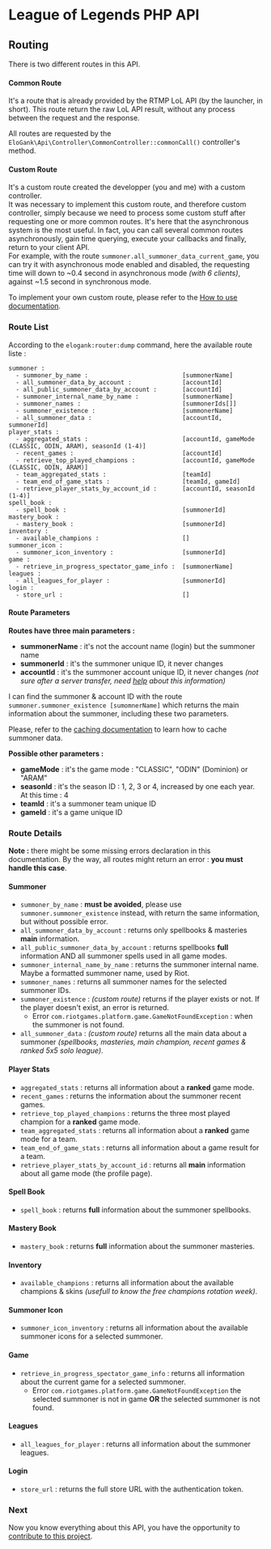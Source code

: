League of Legends PHP API
=========================

## Routing

There is two different routes in this API.

#### Common Route

It's a route that is already provided by the RTMP LoL API (by the launcher, in short).
This route return the raw LoL API result, without any process between the request and the response.

All routes are requested by the `EloGank\Api\Controller\CommonController::commonCall()` controller's method.

#### Custom Route

It's a custom route created the developper (you and me) with a custom controller.  
It was necessary to implement this custom route, and therefore custom controller, simply because we need to process some custom stuff after requesting one or more common routes. It's here that the asynchronous system is the most useful. In fact, you can call several common routes asynchronously, gain time querying, execute your callbacks and finally, return to your client API.  
For example, with the route `summoner.all_summoner_data_current_game`, you can try it with asynchronous mode enabled and disabled, the requesting time will down to ~0.4 second in asynchronous mode *(with 6 clients)*, against ~1.5 second in synchronous mode.

To implement your own custom route, please refer to the [How to use documentation](https://github.com/EloGank/lol-php-api/blob/master/doc/how_to_use.md#implement-your-own-api-route).

### Route List

According to the `elogank:router:dump` command, here the available route liste :

```
summoner :
  - summoner_by_name :                          [summonerName]
  - all_summoner_data_by_account :              [accountId]
  - all_public_summoner_data_by_account :       [accountId]
  - summoner_internal_name_by_name :            [summonerName]
  - summoner_names :                            [summonerIds[]]
  - summoner_existence :                        [summonerName]
  - all_summoner_data :                         [accountId, summonerId]
player_stats :
  - aggregated_stats :                          [accountId, gameMode (CLASSIC, ODIN, ARAM), seasonId (1-4)]
  - recent_games :                              [accountId]
  - retrieve_top_played_champions :             [accountId, gameMode (CLASSIC, ODIN, ARAM)]
  - team_aggregated_stats :                     [teamId]
  - team_end_of_game_stats :                    [teamId, gameId]
  - retrieve_player_stats_by_account_id :       [accountId, seasonId (1-4)]
spell_book :
  - spell_book :                                [summonerId]
mastery_book :
  - mastery_book :                              [summonerId]
inventory :
  - available_champions :                       []
summoner_icon :
  - summoner_icon_inventory :                   [summonerId]
game :
  - retrieve_in_progress_spectator_game_info :  [summonerName]
leagues :
  - all_leagues_for_player :                    [summonerId]
login :
  - store_url :                                 []
```

#### Route Parameters

**Routes have three main parameters :**

* **summonerName** : it's not the account name (login) but the summoner name
* **summonerId** : it's the summoner unique ID, it never changes
* **accountId** : it's the summoner account unique ID, it never changes *(not sure after a server transfer, need [help](https://github.com/EloGank/lol-php-api/issues) about this information)*

I can find the summoner & account ID with the route `summoner.summoner_existence [sumomnerName]` which returns the main information about the summoner, including these two parameters.

Please, refer to the [caching documentation](./caching.md) to learn how to cache summoner data.

**Possible other parameters :**

* **gameMode** : it's the game mode : "CLASSIC", "ODIN" (Dominion) or "ARAM"
* **seasonId** : it's the season ID : 1, 2, 3 or 4, increased by one each year. At this time : 4
* **teamId** : it's a summoner team unique ID
* **gameId** : it's a game unique ID

### Route Details

**Note :** there might be some missing errors declaration in this documentation. By the way, all routes might return an error : **you must handle this case**.

#### Summoner
* `summoner_by_name` : **must be avoided**, please use `summoner.summoner_existence` instead, with return the same information, but without possible error.
* `all_summoner_data_by_account` : returns only spellbooks & masteries **main** information.
* `all_public_summoner_data_by_account` : returns spellbooks **full** information AND all summoner spells used in all game modes.
* `summoner_internal_name_by_name` : returns the summoner internal name. Maybe a formatted summoner name, used by Riot.
* `summoner_names` : returns all summoner names for the selected summoner IDs.
* `summoner_existence` : *(custom route)* returns if the player exists or not. If the player doesn't exist, an error is returned.
    * Error `com.riotgames.platform.game.GameNotFoundException` : when the summoner is not found.
* `all_summoner_data` : *(custom route)* returns all the main data about a summoner *(spellbooks, masteries, main champion, recent games & ranked 5x5 solo league)*.

#### Player Stats
* `aggregated_stats` : returns all information about a **ranked** game mode.
* `recent_games` : returns the information about the summoner recent games.
* `retrieve_top_played_champions` : returns the three most played champion for a **ranked** game mode.
* `team_aggregated_stats` : returns all information about a **ranked** game mode for a team.
* `team_end_of_game_stats` : returns all information about a game result for a team.
* `retrieve_player_stats_by_account_id` : returns all **main** information about all game mode (the profile page).

#### Spell Book
* `spell_book` : returns **full** information about the summoner spellbooks.

#### Mastery Book
* `mastery_book` : returns **full** information about the summoner masteries.

#### Inventory
* `available_champions` : returns all information about the available champions & skins *(usefull to know the free champions rotation week)*.

#### Summoner Icon
* `summoner_icon_inventory` : returns all information about the available summoner icons for a selected summoner.

#### Game
* `retrieve_in_progress_spectator_game_info` : returns all information about the current game for a selected summoner.
    * Error `com.riotgames.platform.game.GameNotFoundException` the selected summoner is not in game **OR** the selected summoner is not found.

#### Leagues
* `all_leagues_for_player` : returns all information about the summoner leagues.

#### Login
* `store_url` : returns the full store URL with the authentication token.

### Next

Now you know everything about this API, you have the opportunity to [contribute to this project](./contribute.md).